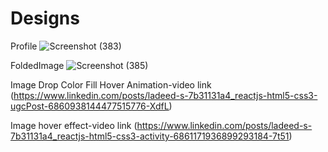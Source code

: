 # Designs
Profile
![Screenshot (383)](https://user-images.githubusercontent.com/81908636/139633028-1d728de3-78d0-43dc-8537-b12604ca8260.png)

FoldedImage
![Screenshot (385)](https://user-images.githubusercontent.com/81908636/139633994-432daf4d-c4c0-4614-97d9-3535d77126f9.png)

Image Drop Color Fill Hover Animation-video link (https://www.linkedin.com/posts/ladeed-s-7b31131a4_reactjs-html5-css3-ugcPost-6860938144477515776-XdfL)

Image hover effect-video link (https://www.linkedin.com/posts/ladeed-s-7b31131a4_reactjs-html5-css3-activity-6861171936899293184-7t51) 
